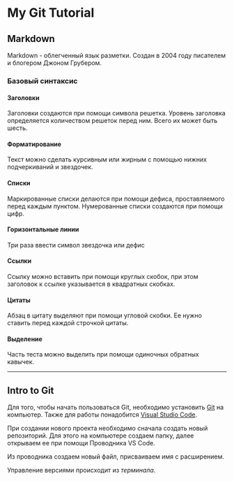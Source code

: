 # My Git Tutorial
## __Markdown__
Markdown - облегченный язык разметки. Создан в 2004 году писателем и блогером Джоном Грубером.
### __Базовый синтаксис__
#### __Заголовки__
Заголовки создаются при помощи символа решетка.  Уровень заголовка определяется количеством решеток перед ним. Всего их может быть шесть. 

#### __Форматирование__
Текст можно сделать курсивным или жирным с помощью нижних подчеркиваний и звездочек.


#### __Списки__

Маркированные списки делаются при помощи дефиса, проставляемого перед каждым пунктом.
Нумерованные списки создаются при помощи цифр.

#### __Горизонтальные линии__
Три раза ввести символ звездочка или дефис
#### __Ссылки__
Ссылку можно вставить при помощи круглых скобок, при этом заголовок к ссылке указывается в квадратных скобках.
#### __Цитаты__
Абзац в цитату выделяют при помощи угловой скобки. Ее нужно ставить перед каждой строчкой цитаты.
#### __Выделение__
Часть теста можно выделить при помощи одиночных обратных кавычек. 
___
## __Intro to Git__
Для того, чтобы начать пользоваться Git, необходимо установить [Git](https://git-scm.com/download/mac) на компьютер.
Также для работы понадобится [Visual Studio Code](https://code.visualstudio.com).

При создании нового проекта необходимо сначала создать новый репозиторий. Для этого на компьютере создаем папку, далее открываем ее при помощи Проводника VS Code.

Из проводника создаем новый файл, присваиваем имя с расширением.

Управление версиями происходит из _терминала_.

